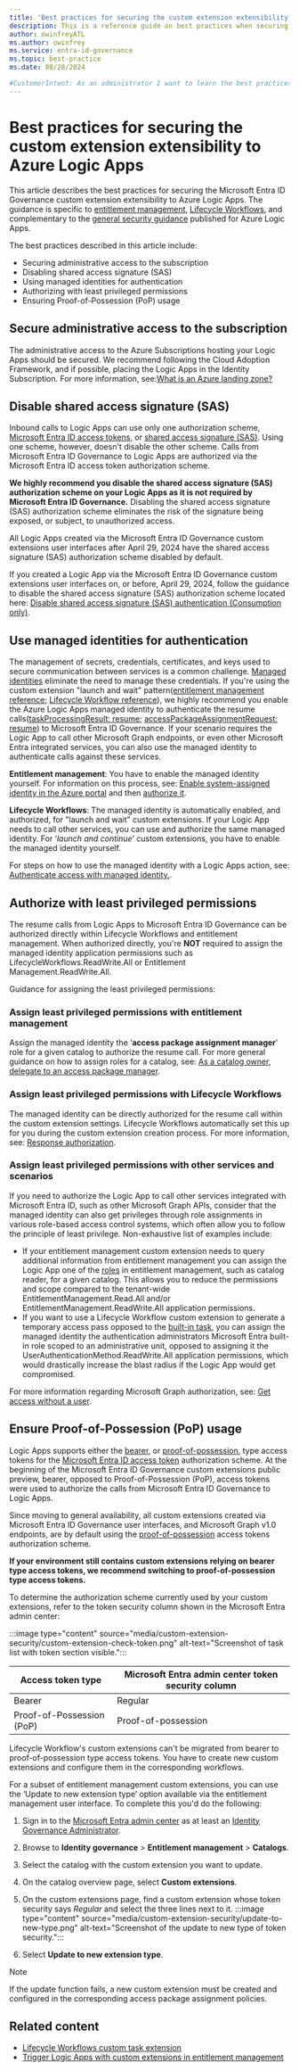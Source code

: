 ```yaml
---
title: 'Best practices for securing the custom extension extensibility to Azure Logic Apps'
description: This is a reference guide on best practices when securing custom extension extensibility to Azure Logic Apps.
author: owinfreyATL
ms.author: owinfrey
ms.service: entra-id-governance
ms.topic: best-practice
ms.date: 08/28/2024

#CustomerIntent: As an administrator I want to learn the best practices for securing custom extension extensibility to Azure Logic Apps.
---
```



# Best practices for securing the custom extension extensibility to Azure Logic Apps

This article describes the best practices for securing the Microsoft Entra ID Governance custom extension extensibility to Azure Logic Apps. The guidance is specific to [entitlement management](../id-governance/entitlement-management-logic-apps-integration.md), [Lifecycle Workflows](../id-governance/lifecycle-workflow-extensibility.md), and complementary to the [general security guidance](/azure/logic-apps/logic-apps-securing-a-logic-app?tabs=azure-portal) published for Azure Logic Apps.

The best practices described in this article include:

-	Securing administrative access to the subscription
-	Disabling shared access signature (SAS)
-	Using managed identities for authentication
-	Authorizing with least privileged permissions
-	Ensuring Proof-of-Possession (PoP) usage

## Secure administrative access to the subscription

The administrative access to the Azure Subscriptions hosting your Logic Apps should be secured. We recommend following the Cloud Adoption Framework, and if possible, placing the Logic Apps in the Identity Subscription. For more information, see:[What is an Azure landing zone?](/azure/cloud-adoption-framework/ready/landing-zone/#azure-landing-zone-architecture)


## Disable shared access signature (SAS)

Inbound calls to Logic Apps can use only one authorization scheme, [Microsoft Entra ID access tokens](/azure/logic-apps/logic-apps-securing-a-logic-app?tabs=azure-portal#enable-microsoft-entra-id-open-authentication-microsoft-entra-id-oauth), or [shared access signature (SAS)](/azure/logic-apps/logic-apps-securing-a-logic-app?tabs=azure-portal#sas). Using one scheme, however, doesn't disable the other scheme. Calls from Microsoft Entra ID Governance to Logic Apps are authorized via the Microsoft Entra ID access token authorization scheme. 

**We highly recommend you disable the shared access signature (SAS) authorization scheme on your Logic Apps as it is not required by Microsoft Entra ID Governance.** Disabling the shared access signature (SAS) authorization scheme eliminates the risk of the signature being exposed, or subject, to unauthorized access.

All Logic Apps created via the Microsoft Entra ID Governance custom extensions user interfaces after April 29, 2024 have the shared access signature (SAS) authorization scheme disabled by default.

If you created a Logic App via the Microsoft Entra ID Governance custom extensions user interfaces on, or before, April 29, 2024,  follow the guidance to disable the shared access signature (SAS) authorization scheme located here: [Disable shared access signature (SAS) authentication (Consumption only)](/azure/logic-apps/logic-apps-securing-a-logic-app?tabs=azure-portal#disable-shared-access-signature-sas-authentication-consumption-only).



## Use managed identities for authentication 

The management of secrets, credentials, certificates, and keys used to secure communication between services is a common challenge. [Managed identities](../identity/managed-identities-azure-resources/overview.md) eliminate the need to manage these credentials. If you're using the custom extension "launch and wait" pattern([entitlement management reference](entitlement-management-logic-apps-integration.md#configuring-custom-extensions-that-pause-entitlement-management-processes); [Lifecycle Workflow reference](lifecycle-workflow-extensibility.md#custom-task-extension-deployment-scenarios)), we highly recommend you enable the Azure Logic Apps managed identity to authenticate the resume calls([taskProcessingResult: resume](/graph/api/identitygovernance-taskprocessingresult-resume); [accessPackageAssignmentRequest: resume](/graph/api/accesspackageassignmentrequest-resume)) to Microsoft Entra ID Governance. If your scenario requires the Logic App to call other Microsoft Graph endpoints, or even other Microsoft Entra integrated services, you can also use the managed identity to authenticate calls against these services.


**Entitlement management**: You have to enable the managed identity yourself. For information on this process, see: [Enable system-assigned identity in the Azure portal](/azure/logic-apps/authenticate-with-managed-identity?tabs=consumption#enable-system-assigned-identity-in-the-azure-portal) and then [authorize it](custom-extension-security.md#assign-least-privileged-permissions-with-entitlement-management).

**Lifecycle Workflows**: The managed identity is automatically enabled, and authorized, for "launch and wait" custom extensions. If your Logic App needs to call other services, you can use and authorize the same managed identity. For ‘*launch and continue*’ custom extensions, you have to enable the managed identity yourself.

For steps on how to use the managed identity with a Logic Apps action, see: [Authenticate access with managed identity.](/azure/logic-apps/authenticate-with-managed-identity?tabs=consumption#authenticate-access-with-managed-identity).


## Authorize with least privileged permissions

The resume calls from Logic Apps to Microsoft Entra ID Governance can be authorized directly within Lifecycle Workflows and entitlement management. When authorized directly, you're **NOT** required to assign the managed identity application permissions such as LifecycleWorkflows.ReadWrite.All or Entitlement Management.ReadWrite.All. 

Guidance for assigning the least privileged permissions:

### Assign least privileged permissions with entitlement management

Assign the managed identity the ‘**access package assignment manager**’ role for a given catalog to authorize the resume call. For more general guidance on how to assign roles for a catalog, see: [As a catalog owner, delegate to an access package manager](entitlement-management-delegate-managers.md#as-a-catalog-owner-delegate-to-an-access-package-manager). 


### Assign least privileged permissions with Lifecycle Workflows

The managed identity can be directly authorized for the resume call within the custom extension settings. Lifecycle Workflows automatically set this up for you during the custom extension creation process. For more information, see: [Response authorization](lifecycle-workflow-extensibility.md#response-authorization).

### Assign least privileged permissions with other services and scenarios

If you need to authorize the Logic App to call other services integrated with Microsoft Entra ID, such as other Microsoft Graph APIs, consider that the managed identity can also get privileges through role assignments in various role-based access control systems, which often allow you to follow the principle of least privilege. Non-exhaustive list of examples include:

- If your entitlement management custom extension needs to query additional information from entitlement management you can assign the Logic App one of the [roles](entitlement-management-delegate.md) in entitlement management, such as catalog reader, for a given catalog. This allows you to reduce the permissions and scope compared to the tenant-wide EntitlementManagement.Read.All and/or EntitlementManagement.ReadWrite.All application permissions. 
- If you want to use a Lifecycle Workflow custom extension to generate a temporary access pass opposed to the [built-in task](lifecycle-workflow-tasks.md#generate-temporary-access-pass-and-send-via-email-to-users-manager), you can assign the managed identity the authentication administrators Microsoft Entra built-in role scoped to an administrative unit, opposed to assigning it the UserAuthenticationMethod.ReadWrite.All application permissions, which would drastically increase the blast radius if the Logic App would get compromised.

For more information regarding Microsoft Graph authorization, see: [Get access without a user](/graph/auth-v2-service).

## Ensure Proof-of-Possession (PoP) usage

Logic Apps supports either the [bearer](../identity-platform/v2-protocols.md#tokens), or [proof-of-possession](/entra/msal/dotnet/advanced/proof-of-possession-tokens), type access tokens for the [Microsoft Entra ID access token](/azure/logic-apps/logic-apps-securing-a-logic-app?tabs=azure-portal#enable-microsoft-entra-id-open-authentication-microsoft-entra-id-oauth) authorization scheme. At the beginning of the Microsoft Entra ID Governance custom extensions public preview, bearer, opposed to Proof-of-Possession (PoP), access tokens were used to authorize the calls from Microsoft Entra ID Governance to Logic Apps.

Since moving to general availability, all custom extensions created via Microsoft Entra ID Governance user interfaces, and Microsoft Graph v1.0 endpoints, are by default using the [proof-of-possession](/entra/msal/dotnet/advanced/proof-of-possession-tokens) access tokens authorization scheme.

**If your environment still contains custom extensions relying on bearer type access tokens, we recommend switching to proof-of-possession type access tokens.**

To determine the authorization scheme currently used by your custom extensions, refer to the token security column shown in the Microsoft Entra admin center:

:::image type="content" source="media/custom-extension-security/custom-extension-check-token.png" alt-text="Screenshot of task list with token section visible.":::


|Access token type  |Microsoft Entra admin center token security column  |
|---------|---------|
|Bearer     |  Regular        |
|Proof-of-Possession (PoP)     |  Proof-of-possession       |

Lifecycle Workflow's custom extensions can't be migrated from bearer to proof-of-possession type access tokens. You have to create new custom extensions and configure them in the corresponding workflows.

For a subset of entitlement management custom extensions, you can use the ‘Update to new extension type’ option available via the entitlement management user interface. To complete this you'd do the following:

1. Sign in to the [Microsoft Entra admin center](https://entra.microsoft.com) as at least an [Identity Governance Administrator](../identity/role-based-access-control/permissions-reference.md#identity-governance-administrator).

1. Browse to **Identity governance** > **Entitlement management** > **Catalogs**. 

1. Select the catalog with the custom extension you want to update.

1. On the catalog overview page, select **Custom extensions**.

1. On the custom extensions page, find a custom extension whose token security says *Regular* and select the three lines next to it.
    :::image type="content" source="media/custom-extension-security/update-to-new-type.png" alt-text="Screenshot of the update to new type of token security.":::
1. Select **Update to new extension type**.  

> [!NOTE]
> If the update function fails, a new custom extension must be created and configured in the corresponding access package assignment policies.

## Related content

- [Lifecycle Workflows custom task extension](lifecycle-workflow-extensibility.md)
- [Trigger Logic Apps with custom extensions in entitlement management](entitlement-management-logic-apps-integration.md)
